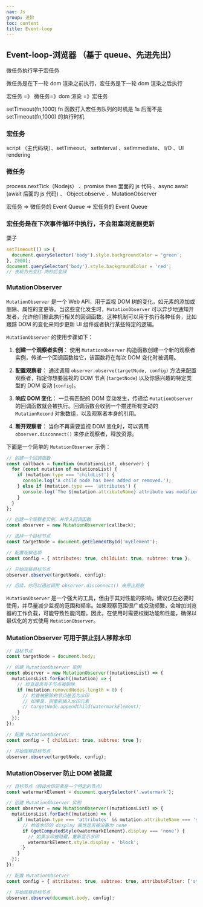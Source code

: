 ```yaml
---
nav: Js
group: 进阶
toc: content
title: Event-loop
---
```


## Event-loop-浏览器 （基于 queue、先进先出）

微任务执行早于宏任务

微任务是在下一轮 dom 渲染之前执行，宏任务是下一轮 dom 渲染之后执行

宏任务 =》 微任务=》dom 渲染 =》宏任务

setTimeout(fn,1000) fn 函数打入宏任务队列的时机是 1s 后而不是 setTimeout(fn,1000) 的执行时机

### 宏任务

script （主代码块）、setTimeout、 setInterval 、setImmediate、 I/O 、UI rendering

### 微任务

process.nextTick（Nodejs） 、promise then 里面的 js 代码 、async await (await 后面的 js 代码) 、 Object.observe 、MutationObserver

宏任务 => 微任务的 Event Queue => 宏任务的 Event Queue

### 宏任务是在下次事件循环中执行，不会阻塞浏览器更新<br/>

栗子

```js
setTimeout(() => {
  document.querySelector('body').style.backgroundColor = 'green';
}, 2000);
document.querySelector('body').style.backgroundColor = 'red';
// 表现为先变红 两秒后变绿
```

### MutationObserver

`MutationObserver` 是一个 Web API，用于监视 DOM 树的变化，如元素的添加或删除、属性的变更等。当这些变化发生时，`MutationObserver` 可以异步地通知开发者，允许他们据此执行相关的回调函数。这种机制可以用于执行各种任务，比如跟踪 DOM 的变化来同步更新 UI 组件或者执行某些特定的逻辑。

`MutationObserver` 的使用步骤如下：

1. **创建一个观察者实例**：
   使用 `MutationObserver` 构造函数创建一个新的观察者实例，传递一个回调函数给它，该函数将在每次 DOM 变化时被调用。

2. **配置观察者**：
   通过调用 `observer.observe(targetNode, config)` 方法来配置观察者，指定你想要监视的 DOM 节点 (`targetNode`) 以及你感兴趣的特定类型的 DOM 变动 (`config`)。

3. **响应 DOM 变化**：
   一旦有匹配的 DOM 变动发生，传递给 `MutationObserver` 的回调函数就会被执行。回调函数会收到一个描述所有变动的 `MutationRecord` 对象数组，以及观察者本身的引用。

4. **断开观察者**：
   当你不再需要监视 DOM 变化时，可以调用 `observer.disconnect()` 来停止观察者，释放资源。

下面是一个简单的 `MutationObserver` 示例：

```js
// 创建一个回调函数
const callback = function (mutationsList, observer) {
  for (const mutation of mutationsList) {
    if (mutation.type === 'childList') {
      console.log('A child node has been added or removed.');
    } else if (mutation.type === 'attributes') {
      console.log(`The ${mutation.attributeName} attribute was modified.`);
    }
  }
};

// 创建一个观察者实例，并传入回调函数
const observer = new MutationObserver(callback);

// 选择一个目标节点
const targetNode = document.getElementById('myElement');

// 配置观察选项
const config = { attributes: true, childList: true, subtree: true };

// 开始观察目标节点
observer.observe(targetNode, config);

// 后续，你可以通过调用 observer.disconnect() 来停止观察
```

`MutationObserver` 是一个强大的工具，但由于其对性能的影响，建议仅在必要时使用，并尽量减少监视的范围和频率。如果观察范围很广或变动频繁，会增加浏览器的工作负载，可能导致性能问题。因此，在使用时需要权衡功能和性能，确保以最优化的方式使用 `MutationObserver`。

### MutationObserver 可用于禁止别人移除水印

```js
// 目标节点
const targetNode = document.body;

// 创建 MutationObserver 实例
const observer = new MutationObserver((mutationsList) => {
  mutationsList.forEach((mutation) => {
    // 检查是否有子节点被删除
    if (mutation.removedNodes.length > 0) {
      // 检查被删除的节点是否为水印
      // 如果是，则重新插入水印元素
      // targetNode.appendChild(watermarkElement);
    }
  });
});

// 配置 MutationObserver
const config = { childList: true, subtree: true };

// 开始观察目标节点
observer.observe(targetNode, config);
```

### MutationObserver 防止 DOM 被隐藏

```js
// 目标节点（假设水印元素是一个特定的节点）
const watermarkElement = document.querySelector('.watermark');

// 创建 MutationObserver 实例
const observer = new MutationObserver((mutationsList) => {
  mutationsList.forEach((mutation) => {
    if (mutation.type === 'attributes' && mutation.attributeName === 'style') {
      // 检查水印的 display 属性是否被设置为 none
      if (getComputedStyle(watermarkElement).display === 'none') {
        // 如果水印被隐藏，重新显示水印
        watermarkElement.style.display = 'block';
      }
    }
  });
});

// 配置 MutationObserver
const config = { attributes: true, subtree: true, attributeFilter: ['style'] };

// 开始观察目标节点
observer.observe(document.body, config);
```
